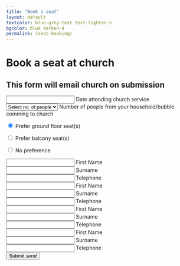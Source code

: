 ```yaml
---
title: "Book a seat"
layout: default
textcolor: blue-grey-text text-lighten-5
bgcolor: blue darken-4
permalink: /seat-booking/
---
```


# Book a seat at church

## This form will email church on submission
<div class="row">
  <form action="https://formspree.io/woodcock3@gmail.com" class="col s12" form method="POST" enctype="multipart/form-data" name="EmailTestForm">
    <div class="row">
      <div class="input-field col s12 m6 offset-3">
        <input type="text" class="datepicker">
        <label> Date attending church service</label>
      </div>
      <div class="input-field col s12"> 
        <div class="input-field">
          <select>
            <option value="" disabled selected>Select no. of people</option>
            <option value="1">1</option>
            <option value="2">2</option>
            <option value="3">3</option>
            <option value="4">4</option>
            <option value="5">5</option>
            <option value="6">6</option>
            <option value="7">7</option>
            <option value="8">8</option>
            <option value="9">9</option>
            <option value="10">10</option>
          </select>
          <label>Number of people from your household/bubble comming to church</label>
        </div>
      </div>
    </div>
    <div class="row">
      <div class="input-field col s12 m6">
        <form action="#">
          <p>
            <label>
              <input class="with-gap" name="seat-type" type="radio" checked />
              <span>Prefer ground floor seat(s)</span>
            </label>
          </p>
          <p>
            <label>
              <input class="with-gap" name="seat-type" type="radio" />
              <span>Prefer balcony seat(s)</span>
            </label>
          </p>
          <p>
            <label>
              <input class="with-gap" name="seat-type" type="radio"  />
              <span>No preference</span>
            </label>
          </p>
        </form>
      </div>
    </div>
    <div class="row">
      <div class="input-field col s12 m4">
        <input id="icon_prefix" type="text" class="validate">
        <label for="icon_prefix">First Name</label>
      </div>
      <div class="input-field col s12 m4">
        <input id="icon_prefix" type="text" class="validate">
        <label for="icon_prefix">Surname</label>
      </div>
      <div class="input-field col s12 m4">
        <input id="icon_telephone" type="tel" class="validate">
        <label for="icon_telephone">Telephone</label>
      </div>
    </div>
    <div class="row">
      <div class="input-field col s12 m4">
        <input id="icon_prefix" type="text" class="validate">
        <label for="icon_prefix">First Name</label>
      </div>
      <div class="input-field col s12 m4">
        <input id="icon_prefix" type="text" class="validate">
         <label for="icon_prefix">Surname</label>
      </div>
      <div class="input-field col s12 m4">
        <input id="icon_telephone" type="tel" class="validate">
        <label for="icon_telephone">Telephone</label>
      </div>
    </div>
    <div class="row">
      <div class="input-field col s12 m4">
        <input id="icon_prefix" type="text" class="validate">
        <label for="icon_prefix">First Name</label>
      </div>
      <div class="input-field col s12 m4">
        <input id="icon_prefix" type="text" class="validate">
         <label for="icon_prefix">Surname</label>
      </div>
      <div class="input-field col s12 m4">
        <input id="icon_telephone" type="tel" class="validate">
        <label for="icon_telephone">Telephone</label>
      </div>
    </div>
    <div class="row">
      <div class="input-field col s12 m4">
        <input id="icon_prefix" type="text" class="validate">
        <label for="icon_prefix">First Name</label>
      </div>
      <div class="input-field col s12 m4">
        <input id="icon_prefix" type="text" class="validate">
         <label for="icon_prefix">Surname</label>
      </div>
      <div class="input-field col s12 m4">
        <input id="icon_telephone" type="tel" class="validate">
        <label for="icon_telephone">Telephone</label>
      </div>
    </div>
    <button class="btn-large waves-effect waves-light" type="submit" name="action">Submit
    <i class="material-icons right">send</i>
    </button>
  </form>
</div>


